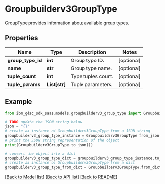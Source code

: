 # Groupbuilderv3GroupType

GroupType provides information about available group types.

## Properties

Name | Type | Description | Notes
------------ | ------------- | ------------- | -------------
**group_type_id** | **int** | Group type ID. | [optional] 
**name** | **str** | Group type name. | [optional] 
**tuple_count** | **int** | Type tuples count. | [optional] 
**tuple_params** | **List[str]** | Tuple parameters. | [optional] 

## Example

```python
from ibm_gdsc_sdk_saas.models.groupbuilderv3_group_type import Groupbuilderv3GroupType

# TODO update the JSON string below
json = "{}"
# create an instance of Groupbuilderv3GroupType from a JSON string
groupbuilderv3_group_type_instance = Groupbuilderv3GroupType.from_json(json)
# print the JSON string representation of the object
print(Groupbuilderv3GroupType.to_json())

# convert the object into a dict
groupbuilderv3_group_type_dict = groupbuilderv3_group_type_instance.to_dict()
# create an instance of Groupbuilderv3GroupType from a dict
groupbuilderv3_group_type_from_dict = Groupbuilderv3GroupType.from_dict(groupbuilderv3_group_type_dict)
```
[[Back to Model list]](../README.md#documentation-for-models) [[Back to API list]](../README.md#documentation-for-api-endpoints) [[Back to README]](../README.md)


